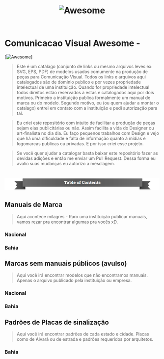 <h1 align="center">
	<img width="400" src="https://cdn.rawgit.com/sindresorhus/awesome/master/media/logo.svg" alt="Awesome">
	<br>
	<br>
</h1>


# Comunicacao Visual Awesome - 
[![Awesome](https://cdn.rawgit.com/sindresorhus/awesome/d7305f38d29fed78fa85652e3a63e154dd8e8829/media/badge.svg)]

>Este é um catálago (conjunto de links ou mesmo arquivos leves ex: SVG, EPS, PDF) de modelos usados comumente na produção de peças para Comunicação Visual. Todos os links e arquivos aqui catalogados são de dominio publico e por vezes propriedade intelectual de uma instituição. Quando for propriedade intelectual todos direitos estão reservados à estas e catalogados aqui por dois motivos. Primeiro a instituição publica formalmente um manual de marca ou do modelo. Segundo motivo, eu (ou quem ajudar a montar o catalago) entrei em contato com a instituição e pedi autorização para tal.

>Eu criei este repositório com intuito de facilitar a produção de peças sejam elas publicitárias ou não. Assim facilita a vida do Designer ou art-finalista no dia dia. Eu faço pequenos trabalhos com Design e vejo que há uma dificuldade e falta de informação quanto à mídias e logomarcas publicas ou privadas. E por isso criei esse projeto.

>Se você quer ajudar a catalogar basta baixar este repositório fazer as devidas adições e então me enviar um Pull Request. Dessa forma eu avalio suas mudanças eu autorizo a mesclagem.

# <img src="https://raw.githubusercontent.com/MichelDiz/ComunicacaoVisualAwesome/master/media/chrome_2016-06-11_19-02-31.png" alt="table of contents">



## Manuais de Marca
> Aqui acontece milagres - Raro uma instituição publicar manuais, vamos rezar pra encontrar algumas pra vocês xD.

### Nacional

### Bahia

## Marcas sem manuais públicos (avulso)
> Aqui você irá encontrar modelos que não encontramos manuais. Apenas o arquivo publicado pela instituição ou empresa.

### Nacional

### Bahia


## Padrões de Placas de sinalização

> Aqui você irá encontrar padrões de cada estado e cidade. Placas como de Alvará ou de estrada e padrões requeridos por arquitetos.

### Bahia